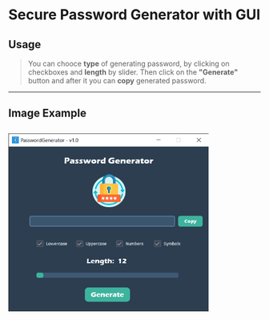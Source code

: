 # Secure Password Generator with GUI
## Usage
> You can chooce __type__ of generating password, by clicking on checkboxes and __length__ by slider. Then click on the __"Generate"__ button and after it you can __copy__ generated password.
___
## Image Example
<img src="images/img.png" width="400" style="margin-top: 10px">